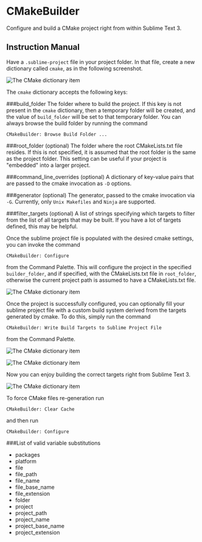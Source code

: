 # CMakeBuilder
Configure and build a CMake project right from within Sublime Text 3.

## Instruction Manual
Have a `.sublime-project` file in your project folder. In that file, create a
new dictionary called `cmake`, as in the following screenshot.

![The CMake dictionary item](https://raw.githubusercontent.com/rwols/CMakeBuilder/screenshots/screenshots/1.png "The CMake dictionary inside a sublime project file")

The `cmake` dictionary accepts the following keys:

###build\_folder
The folder where to build the project. If this key is not present in the `cmake`
dictionary, then a temporary folder will be created, and the value of
`build_folder` will be set to that temporary folder. You can always browse the
build folder by running the command

    CMakeBuilder: Browse Build Folder ...

###root\_folder (optional)
The folder where the root CMakeLists.txt file resides. If this is not specified,
it is assumed that the root folder is the same as the project folder. This
setting can be useful if your project is "embedded" into a larger project.

###command\_line\_overrides (optional)
A dictionary of key-value pairs that are passed to the cmake invocation as `-D`
options.

###generator (optional)
The generator, passed to the cmake invocation via `-G`. Currently, only
`Unix Makefiles` and `Ninja` are supported.

###filter\_targets (optional)
A list of strings specifying which targets to filter from the list of all
targets that may be built. If you have a lot of targets defined, this may be
helpful.

Once the sublime project file is populated with the desired cmake settings, you
can invoke the command

    CMakeBuilder: Configure

from the Command Palette. This will configure the project in the specified
`builder_folder`, and if specified, with the CMakeLists.txt file in
`root_folder`, otherwise the current project path is assumed to have a
CMakeLists.txt file.

![The CMake dictionary item](https://raw.githubusercontent.com/rwols/CMakeBuilder/screenshots/screenshots/2.png "Running the Configure step")

Once the project is successfully configured, you can optionally fill your
sublime project file with a custom build system derived from the targets
generated by cmake. To do this, simply run the command

    CMakeBuilder: Write Build Targets to Sublime Project File

from the Command Palette.

![The CMake dictionary item](https://raw.githubusercontent.com/rwols/CMakeBuilder/screenshots/screenshots/5.png "Configuring the custom build system")

![The CMake dictionary item](https://raw.githubusercontent.com/rwols/CMakeBuilder/screenshots/screenshots/7.png "The custom build system has been configured")

Now you can enjoy building the correct targets right from Sublime Text 3.

![The CMake dictionary item](https://raw.githubusercontent.com/rwols/CMakeBuilder/screenshots/screenshots/8.png "Building your defined targets with multithreaded make in Sublime Text 3")

To force CMake files re-generation run

    CMakeBuilder: Clear Cache

and then run

    CMakeBuilder: Configure

###List of valid variable substitutions
* packages
* platform
* file
* file\_path
* file\_name
* file\_base\_name
* file\_extension
* folder
* project
* project\_path
* project\_name
* project\_base\_name
* project\_extension
